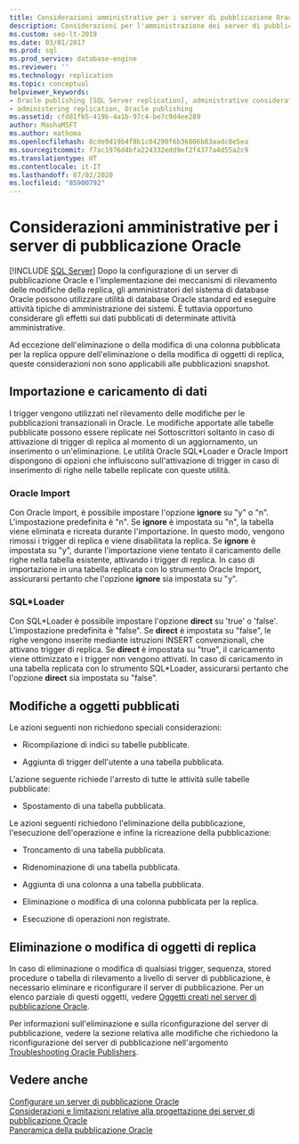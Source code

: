 ```yaml
---
title: Considerazioni amministrative per i server di pubblicazione Oracle
description: Considerazioni per l'amministrazione dei server di pubblicazione Oracle che pubblicano modifiche per i sottoscrittori di SQL Server.
ms.custom: seo-lt-2019
ms.date: 03/01/2017
ms.prod: sql
ms.prod_service: database-engine
ms.reviewer: ''
ms.technology: replication
ms.topic: conceptual
helpviewer_keywords:
- Oracle publishing [SQL Server replication], administrative considerations
- administering replication, Oracle publishing
ms.assetid: cfd81fb5-419b-4a1b-97c4-be7c9d4ee289
author: MashaMSFT
ms.author: mathoma
ms.openlocfilehash: 8cde9d19b4f8b1c04290f6b36006b83aadc0e5ea
ms.sourcegitcommit: f7ac1976d4bfa224332edd9ef2f4377a4d55a2c9
ms.translationtype: HT
ms.contentlocale: it-IT
ms.lasthandoff: 07/02/2020
ms.locfileid: "85900792"
---
```

# <a name="administrative-considerations-for-oracle-publishers"></a>Considerazioni amministrative per i server di pubblicazione Oracle
[!INCLUDE [SQL Server](../../../includes/applies-to-version/sqlserver.md)]
  Dopo la configurazione di un server di pubblicazione Oracle e l'implementazione dei meccanismi di rilevamento delle modifiche della replica, gli amministratori del sistema di database Oracle possono utilizzare utilità di database Oracle standard ed eseguire attività tipiche di amministrazione dei sistemi. È tuttavia opportuno considerare gli effetti sui dati pubblicati di determinate attività amministrative.  
  
 Ad eccezione dell'eliminazione o della modifica di una colonna pubblicata per la replica oppure dell'eliminazione o della modifica di oggetti di replica, queste considerazioni non sono applicabili alle pubblicazioni snapshot.  
  
## <a name="importing-and-loading-data"></a>Importazione e caricamento di dati  
 I trigger vengono utilizzati nel rilevamento delle modifiche per le pubblicazioni transazionali in Oracle. Le modifiche apportate alle tabelle pubblicate possono essere replicate nei Sottoscrittori soltanto in caso di attivazione di trigger di replica al momento di un aggiornamento, un inserimento o un'eliminazione. Le utilità Oracle SQL*Loader e Oracle Import dispongono di opzioni che influiscono sull'attivazione di trigger in caso di inserimento di righe nelle tabelle replicate con queste utilità.  
  
### <a name="oracle-import"></a>Oracle Import  
 Con Oracle Import, è possibile impostare l'opzione **ignore** su "y" o "n". L'impostazione predefinita è "n". Se **ignore** è impostata su "n", la tabella viene eliminata e ricreata durante l'importazione. In questo modo, vengono rimossi i trigger di replica e viene disabilitata la replica. Se **ignore** è impostata su "y", durante l'importazione viene tentato il caricamento delle righe nella tabella esistente, attivando i trigger di replica. In caso di importazione in una tabella replicata con lo strumento Oracle Import, assicurarsi pertanto che l'opzione **ignore** sia impostata su "y".  
  
### <a name="sqlloader"></a>SQL*Loader  
 Con SQL\*Loader è possibile impostare l'opzione **direct** su 'true' o 'false'. L'impostazione predefinita è "false". Se **direct** è impostata su "false", le righe vengono inserite mediante istruzioni INSERT convenzionali, che attivano trigger di replica. Se **direct** è impostata su "true", il caricamento viene ottimizzato e i trigger non vengono attivati. In caso di caricamento in una tabella replicata con lo strumento SQL*Loader, assicurarsi pertanto che l'opzione **direct** sia impostata su "false".  
  
## <a name="making-changes-to-published-objects"></a>Modifiche a oggetti pubblicati  
 Le azioni seguenti non richiedono speciali considerazioni:  
  
-   Ricompilazione di indici su tabelle pubblicate.  
  
-   Aggiunta di trigger dell'utente a una tabella pubblicata.  
  
 L'azione seguente richiede l'arresto di tutte le attività sulle tabelle pubblicate:  
  
-   Spostamento di una tabella pubblicata.  
  
 Le azioni seguenti richiedono l'eliminazione della pubblicazione, l'esecuzione dell'operazione e infine la ricreazione della pubblicazione:  
  
-   Troncamento di una tabella pubblicata.  
  
-   Ridenominazione di una tabella pubblicata.  
  
-   Aggiunta di una colonna a una tabella pubblicata.  
  
-   Eliminazione o modifica di una colonna pubblicata per la replica.  
  
-   Esecuzione di operazioni non registrate.  
  
## <a name="dropping-or-modifying-replication-objects"></a>Eliminazione o modifica di oggetti di replica  
 In caso di eliminazione o modifica di qualsiasi trigger, sequenza, stored procedure o tabella di rilevamento a livello di server di pubblicazione, è necessario eliminare e riconfigurare il server di pubblicazione. Per un elenco parziale di questi oggetti, vedere [Oggetti creati nel server di pubblicazione Oracle](../../../relational-databases/replication/non-sql/objects-created-on-the-oracle-publisher.md).  
  
 Per informazioni sull'eliminazione e sulla riconfigurazione del server di pubblicazione, vedere la sezione relativa alle modifiche che richiedono la riconfigurazione del server di pubblicazione nell'argomento [Troubleshooting Oracle Publishers](../../../relational-databases/replication/non-sql/troubleshooting-oracle-publishers.md).  
  
## <a name="see-also"></a>Vedere anche  
 [Configurare un server di pubblicazione Oracle](../../../relational-databases/replication/non-sql/configure-an-oracle-publisher.md)   
 [Considerazioni e limitazioni relative alla progettazione dei server di pubblicazione Oracle](../../../relational-databases/replication/non-sql/design-considerations-and-limitations-for-oracle-publishers.md)   
 [Panoramica della pubblicazione Oracle](../../../relational-databases/replication/non-sql/oracle-publishing-overview.md)  
  
  
